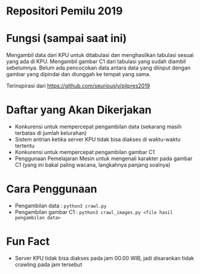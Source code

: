 # Repositori Pemilu 2019

# Fungsi (sampai saat ini)
Mengambil data dari KPU untuk ditabulasi dan menghasilkan tabulasi sesuai yang ada di KPU.
Mengambil gambar C1 dari tabulasi yang sudah diambil sebelumnya.
Belum ada pencocokan data antara data yang diinput dengan gambar yang dipindai dan diunggah ke tempat yang sama.

Terinspirasi dari https://github.com/seuriously/pilpres2019

# Daftar yang Akan Dikerjakan
- Konkurensi untuk mempercepat pengambilan data (sekarang masih terbatas di jumlah kelurahan)
- Sistem antrian ketika server KPU tidak bisa diakses di waktu-waktu tertentu
- Konkurensi untuk mempercepat pengambilan gambar C1
- Penggunaan Pemelajaran Mesin untuk mengenali karakter pada gambar C1 (yang ini bakal paling wacana, langkahnya panjang soalnya)

# Cara Penggunaan
- Pengambilan data :
  `python3 crawl.py`
- Pengambilan gambar C1 :
  `python3 crawl_images.py <file hasil pengambilan data>`

# Fun Fact
- Server KPU tidak bisa diakses pada jam 00.00 WIB, jadi disarankan tidak crawling pada jam tersebut